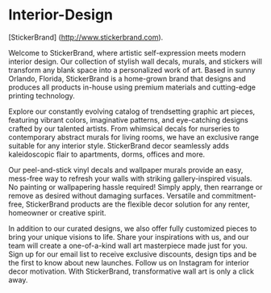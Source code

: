 # Interior-Design
[StickerBrand] (http://www.stickerbrand.com).

Welcome to StickerBrand, where artistic self-expression meets modern interior design. Our collection of stylish wall decals, murals, and stickers will transform any blank space into a personalized work of art. Based in sunny Orlando, Florida, StickerBrand is a home-grown brand that designs and produces all products in-house using premium materials and cutting-edge printing technology.

Explore our constantly evolving catalog of trendsetting graphic art pieces, featuring vibrant colors, imaginative patterns, and eye-catching designs crafted by our talented artists. From whimsical decals for nurseries to contemporary abstract murals for living rooms, we have an exclusive range suitable for any interior style. StickerBrand decor seamlessly adds kaleidoscopic flair to apartments, dorms, offices and more.

Our peel-and-stick vinyl decals and wallpaper murals provide an easy, mess-free way to refresh your walls with striking gallery-inspired visuals. No painting or wallpapering hassle required! Simply apply, then rearrange or remove as desired without damaging surfaces. Versatile and commitment-free, StickerBrand products are the flexible decor solution for any renter, homeowner or creative spirit.

In addition to our curated designs, we also offer fully customized pieces to bring your unique visions to life. Share your inspirations with us, and our team will create a one-of-a-kind wall art masterpiece made just for you.
Sign up for our email list to receive exclusive discounts, design tips and be the first to know about new launches. Follow us on Instagram for interior decor motivation. With StickerBrand, transformative wall art is only a click away.
